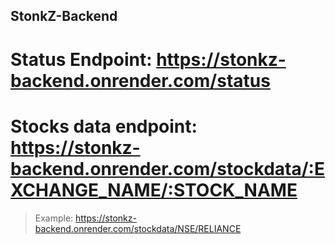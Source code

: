 ## StonkZ-Backend
# Status Endpoint: https://stonkz-backend.onrender.com/status
# Stocks data endpoint: https://stonkz-backend.onrender.com/stockdata/:EXCHANGE_NAME/:STOCK_NAME
>Example: https://stonkz-backend.onrender.com/stockdata/NSE/RELIANCE
